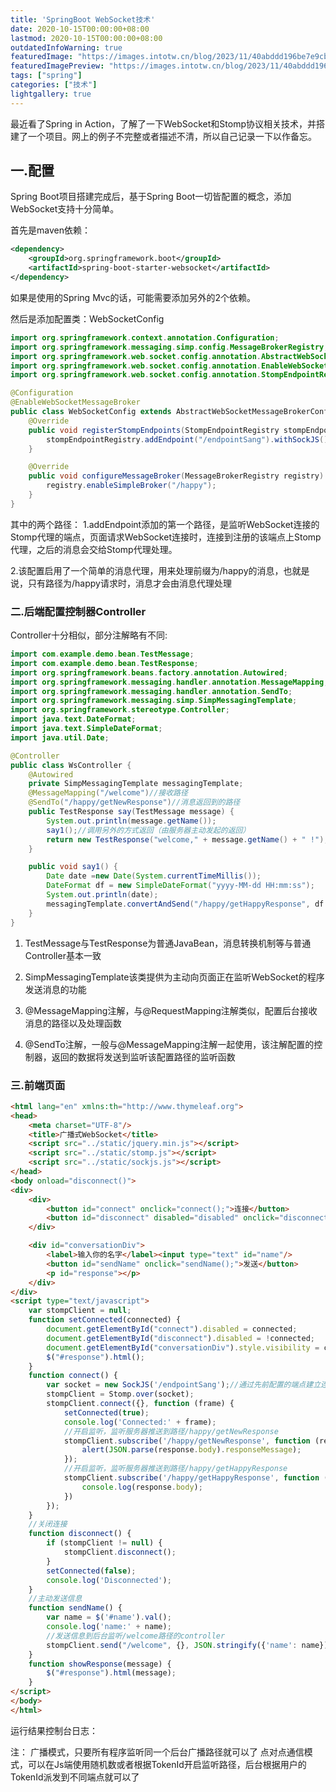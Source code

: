 ```yaml
---
title: 'SpringBoot WebSocket技术'
date: 2020-10-15T00:00:00+08:00
lastmod: 2020-10-15T00:00:00+08:00
outdatedInfoWarning: true
featuredImage: "https://images.intotw.cn/blog/2023/11/40abddd196be7e9cb79b83534d4983a4.webp"
featuredImagePreview: "https://images.intotw.cn/blog/2023/11/40abddd196be7e9cb79b83534d4983a4.webp"
tags: ["spring"]
categories: ["技术"]
lightgallery: true
---
```


最近看了Spring in Action，了解了一下WebSocket和Stomp协议相关技术，并搭建了一个项目。网上的例子不完整或者描述不清，所以自己记录一下以作备忘。

## 一.配置

Spring Boot项目搭建完成后，基于Spring Boot一切皆配置的概念，添加WebSocket支持十分简单。

首先是maven依赖：
```xml
<dependency>
	<groupId>org.springframework.boot</groupId>
	<artifactId>spring-boot-starter-websocket</artifactId>
</dependency>
```
如果是使用的Spring Mvc的话，可能需要添加另外的2个依赖。

然后是添加配置类：WebSocketConfig
```java
import org.springframework.context.annotation.Configuration;
import org.springframework.messaging.simp.config.MessageBrokerRegistry;
import org.springframework.web.socket.config.annotation.AbstractWebSocketMessageBrokerConfigurer;
import org.springframework.web.socket.config.annotation.EnableWebSocketMessageBroker;
import org.springframework.web.socket.config.annotation.StompEndpointRegistry;

@Configuration
@EnableWebSocketMessageBroker
public class WebSocketConfig extends AbstractWebSocketMessageBrokerConfigurer {
    @Override
    public void registerStompEndpoints(StompEndpointRegistry stompEndpointRegistry) {
        stompEndpointRegistry.addEndpoint("/endpointSang").withSockJS();
    }

    @Override
    public void configureMessageBroker(MessageBrokerRegistry registry) {
        registry.enableSimpleBroker("/happy");
    }
}
```
其中的两个路径：
1.addEndpoint添加的第一个路径，是监听WebSocket连接的Stomp代理的端点，页面请求WebSocket连接时，连接到注册的该端点上Stomp代理，之后的消息会交给Stomp代理处理。

2.该配置启用了一个简单的消息代理，用来处理前缀为/happy的消息，也就是说，只有路径为/happy请求时，消息才会由消息代理处理


### 二.后端配置控制器Controller

Controller十分相似，部分注解略有不同:
```java
import com.example.demo.bean.TestMessage;
import com.example.demo.bean.TestResponse;
import org.springframework.beans.factory.annotation.Autowired;
import org.springframework.messaging.handler.annotation.MessageMapping;
import org.springframework.messaging.handler.annotation.SendTo;
import org.springframework.messaging.simp.SimpMessagingTemplate;
import org.springframework.stereotype.Controller;
import java.text.DateFormat;
import java.text.SimpleDateFormat;
import java.util.Date;

@Controller
public class WsController {
    @Autowired
    private SimpMessagingTemplate messagingTemplate;
    @MessageMapping("/welcome")//接收路径
    @SendTo("/happy/getNewResponse")//消息返回到的路径
    public TestResponse say(TestMessage message) {
        System.out.println(message.getName());
        say1();//调用另外的方式返回（由服务器主动发起的返回）
        return new TestResponse("welcome," + message.getName() + " !");//这次同步通信的返回
    }

    public void say1() {
        Date date =new Date(System.currentTimeMillis());
        DateFormat df = new SimpleDateFormat("yyyy-MM-dd HH:mm:ss");
        System.out.println(date);
        messagingTemplate.convertAndSend("/happy/getHappyResponse", df.format(new Date()));//设置路径以及内容，返回当前服务器时间
    }
}
```

1. TestMessage与TestResponse为普通JavaBean，消息转换机制等与普通Controller基本一致

2. SimpMessagingTemplate该类提供为主动向页面正在监听WebSocket的程序发送消息的功能

3. @MessageMapping注解，与@RequestMapping注解类似，配置后台接收消息的路径以及处理函数
   
4. @SendTo注解，一般与@MessageMapping注解一起使用，该注解配置的控制器，返回的数据将发送到监听该配置路径的监听函数


### 三.前端页面
```html
<html lang="en" xmlns:th="http://www.thymeleaf.org">
<head>
    <meta charset="UTF-8"/>
    <title>广播式WebSocket</title>
    <script src="../static/jquery.min.js"></script>
    <script src="../static/stomp.js"></script>
    <script src="../static/sockjs.js"></script>
</head>
<body onload="disconnect()">
<div>
    <div>
        <button id="connect" onclick="connect();">连接</button>
        <button id="disconnect" disabled="disabled" onclick="disconnect();">断开连接</button>
    </div>

    <div id="conversationDiv">
        <label>输入你的名字</label><input type="text" id="name"/>
        <button id="sendName" onclick="sendName();">发送</button>
        <p id="response"></p>
    </div>
</div>
<script type="text/javascript">
    var stompClient = null;
    function setConnected(connected) {
        document.getElementById("connect").disabled = connected;
        document.getElementById("disconnect").disabled = !connected;
        document.getElementById("conversationDiv").style.visibility = connected ? 'visible' : 'hidden';
        $("#response").html();
    }
    function connect() {
        var socket = new SockJS('/endpointSang');//通过先前配置的端点建立连接
        stompClient = Stomp.over(socket);
        stompClient.connect({}, function (frame) {
            setConnected(true);
            console.log('Connected:' + frame);
            //开启监听，监听服务器推送到路径/happy/getNewResponse
            stompClient.subscribe('/happy/getNewResponse', function (response) {
                alert(JSON.parse(response.body).responseMessage);
            });
            //开启监听，监听服务器推送到路径/happy/getHappyResponse
            stompClient.subscribe('/happy/getHappyResponse', function (response) {
                console.log(response.body);
            })
        });
    }
    //关闭连接
    function disconnect() {
        if (stompClient != null) {
            stompClient.disconnect();
        }
        setConnected(false);
        console.log('Disconnected');
    }
    //主动发送信息
    function sendName() {
        var name = $('#name').val();
        console.log('name:' + name);
        //发送信息到后台监听/welcome路径的controller
        stompClient.send("/welcome", {}, JSON.stringify({'name': name}));
    }
    function showResponse(message) {
        $("#response").html(message);
    }
</script>
</body>
</html>
```
运行结果控制台日志：

注：
广播模式，只要所有程序监听同一个后台广播路径就可以了
点对点通信模式，可以在Js端使用随机数或者根据TokenId开启监听路径，后台根据用户的TokenId派发到不同端点就可以了
